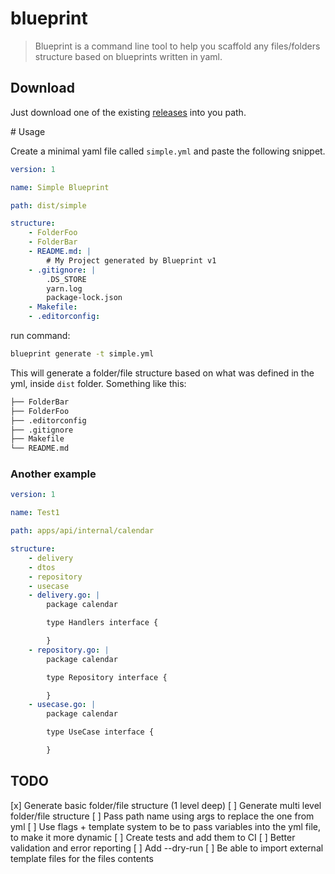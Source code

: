# blueprint

> Blueprint is a command line tool to help you scaffold any files/folders structure based on blueprints written in yaml.

## Download

Just download one of the existing [releases](https://github.com/Narven/blueprint/releases) into you path.

# Usage

Create a minimal yaml file called `simple.yml` and paste the following snippet.

```yml
version: 1

name: Simple Blueprint

path: dist/simple

structure:
    - FolderFoo
    - FolderBar
    - README.md: |
        # My Project generated by Blueprint v1
    - .gitignore: |
        .DS_STORE
        yarn.log
        package-lock.json
    - Makefile:
    - .editorconfig:
```

run command:
```bash
blueprint generate -t simple.yml
```

This will generate a folder/file structure based on what was defined in the yml, inside `dist` folder.
Something like this:

```bash
├── FolderBar
├── FolderFoo
├── .editorconfig
├── .gitignore
├── Makefile
└── README.md
```

### Another example

```yml
version: 1

name: Test1

path: apps/api/internal/calendar

structure:
    - delivery
    - dtos
    - repository
    - usecase
    - delivery.go: |
        package calendar

        type Handlers interface {

        }
    - repository.go: |
        package calendar

        type Repository interface {

        }
    - usecase.go: |
        package calendar

        type UseCase interface {

        }
```

## TODO

[x] Generate basic folder/file structure (1 level deep)
[ ] Generate multi level folder/file structure
[ ] Pass path name using args to replace the one from yml
[ ] Use flags + template system to be to pass variables into the yml file, to make it more dynamic
[ ] Create tests and add them to CI
[ ] Better validation and error reporting
[ ] Add --dry-run
[ ] Be able to import external template files for the files contents
